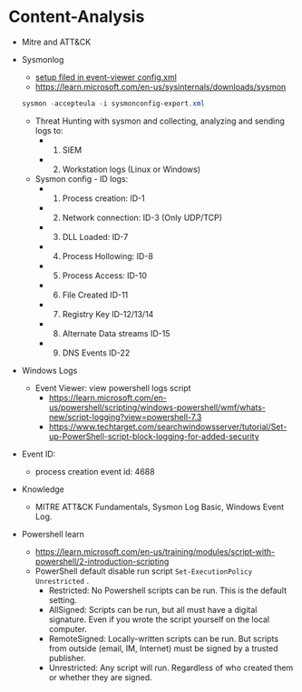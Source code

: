 # Content-Analysis

- Mitre and ATT&CK
- Sysmonlog
  * [setup filed in event-viewer config.xml](https://rootdse.org/posts/understanding-sysmon-events/#event-id-10-processaccess')
  * https://learn.microsoft.com/en-us/sysinternals/downloads/sysmon
  ```powershell
  sysmon -accepteula -i sysmonconfig-export.xml
  ```
  * Threat Hunting with sysmon and collecting, analyzing and sending logs to:
    + 1. SIEM
    + 2. Workstation logs (Linux or Windows)
  * Sysmon config - ID logs:
    + 1. Process creation: ID-1
    + 2. Network connection: ID-3 (Only UDP/TCP)
    + 3. DLL Loaded: ID-7
    + 4. Process Hollowing: ID-8
    + 5. Process Access: ID-10
    + 6. File Created ID-11
    + 7. Registry Key ID-12/13/14
    + 8. Alternate Data streams ID-15
    + 9. DNS Events ID-22
  
- Windows Logs
  * Event Viewer: view powershell logs script
     + https://learn.microsoft.com/en-us/powershell/scripting/windows-powershell/wmf/whats-new/script-logging?view=powershell-7.3
     + https://www.techtarget.com/searchwindowsserver/tutorial/Set-up-PowerShell-script-block-logging-for-added-security
- Event ID:
  * process creation event id: 4688

- Knowledge
  * MITRE ATT&CK Fundamentals, Sysmon Log Basic, Windows Event Log.

- Powershell learn
   * https://learn.microsoft.com/en-us/training/modules/script-with-powershell/2-introduction-scripting
   * PowerShell default disable run script `Set-ExecutionPolicy Unrestricted` . 
     + Restricted: No Powershell scripts can be run. This is the default setting. 
     + AllSigned: Scripts can be run, but all must have a digital signature. Even if you wrote the script yourself on the local computer. 
     + RemoteSigned: Locally-written scripts can be run. But scripts from outside (email, IM, Internet) must be signed by a trusted publisher. 
     + Unrestricted: Any script will run. Regardless of who created them or whether they are signed.  
   
